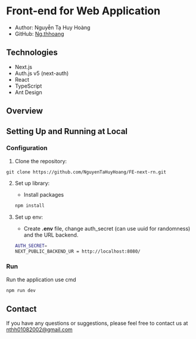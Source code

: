 # Front-end for Web Application
- Author: Nguyễn Tạ Huy Hoàng
- GitHub: [Ng.thhoang](https://github.com/NguyenTaHuyHoang)
  
## Technologies
- Next.js
- Auth.js v5 (next-auth)
- React
- TypeScript
- Ant Design

## Overview

## Setting Up and Running at Local
### Configuration
1. Clone the repository:
```
git clone https://github.com/NguyenTaHuyHoang/FE-next-rn.git
```

2. Set up library:
    - Install packages 
    ```bash
    npm install
    ```

3. Set up env:
    - Create **.env** file, change auth_secret (can use uuid for randomness) and the URL backend.
   ```bash
   AUTH_SECRET=
   NEXT_PUBLIC_BACKEND_UR = http://localhost:8080/
   ```
### Run
Run the application use cmd
```bash
npm run dev
```
## Contact
If you have any questions or suggestions, please feel free to contact us at nthh01082002@gmail.com

